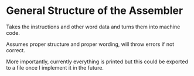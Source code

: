 # General Structure of the Assembler

Takes the instructions and other word data and turns them into machine code.


Assumes proper structure and proper wording, will throw errors if not correct.

More importantly, currently everything is printed but this could be exported to a file once I implement it in the future.
